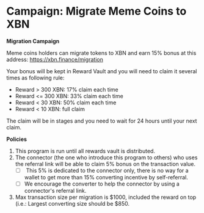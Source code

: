 # Campaign: Migrate Meme Coins to XBN

**Migration Campaign**

Meme coins holders can migrate tokens to XBN and earn 15% bonus at this address: https://xbn.finance/migration

Your bonus will be kept in Reward Vault and you will need to claim it several times as following rule:

* Reward > 300 XBN: 17% claim each time
* Reward <= 300 XBN: 33% claim each time
* Reward < 30 XBN: 50% claim each time
* Reward < 10 XBN: full claim

The claim will be in stages and you need to wait for 24 hours until your next claim.

**Policies**

1. This program is run until all rewards vault is distributed.
2. The connector (the one who introduce this program to others) who uses the referral link will be able to claim 5% bonus on the transaction value.
   * [ ] &#x20;This 5% is dedicated to the connector only, there is no way for a wallet to get more than 15% converting incentive by self-referral.
   * [ ] We encourage the converter to help the connector by using a connector's referral link.
3. Max transaction size per migration is $1000, included the reward on top (i.e.: Largest converting size should be $850.
